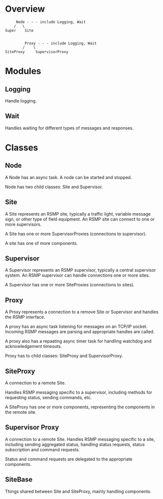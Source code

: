 
# Overview
```
	 Node - - - include Logging, Wait
	/   \
Super    Site


         Proxy - - - include Logging, Wait 
        /    \
SiteProxy     SupervisorProxy
```

# Modules
## Logging
Handle logging.

## Wait
Handles waiting for different types of messages and responses.

# Classes
## Node
A Node has an async task. A node can be started and stopped.

Node has two child classes: Site and Supervisor.

## Site
A Site represents an RSMP site, typically a traffic light, variable message sign, or other type of field equipment. An RSMP site can connect to one or more supervisors.

A Site has one or more SupervisorProxies (connections to supervisor).

A site has one of more components.

## Supervisor 
A Supervisor represents an RSMP supervisor, typically a central supervisor system. An RSMP supervisor can handle connections one or more sites.

A Supervisor has one or more SiteProxies (connections to sites).

## Proxy
A Proxy represents a connection to a remove Site or Supervisor and handles the RSMP interface.

A proxy has an async task listening for messages on an TCP/IP socket. Incoming RSMP messages are parsing and appropriate handles are called.

A proxy also has a repaating async timer task for handling watchdog and acknowledgement timeouts.

Proxy has to child classes: SiteProxy and SupervisorProxy.

## SiteProxy
A connection to a remote Site.

Handles RSMP messaging specific to a supervisor, including methods for requesting status, sending commands, etc.

A SiteProxy has one or more components, representing the components in the remote site.

## Supervisor Proxy
A connection to a remote Site. Handles RSMP messaging specific to a site, including sending aggregated status, handling status requests, status subscription and command requests.

Status and command requests are delegated to the appropriate components.

## SiteBase
Things shared between Site and SiteProxy, mainly handling components.

